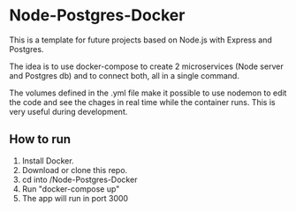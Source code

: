 # Node-Postgres-Docker

This is a template for future projects based on Node.js with Express and Postgres. 

The idea is to use docker-compose to create 2 microservices (Node server and Postgres db) and to connect both, all in a single command. 

The volumes defined in the .yml file make it possible to use nodemon to edit the code and see the chages in real time while the container runs. This is very useful during development.

## How to run

1. Install Docker.
2. Download or clone this repo.
3. cd into /Node-Postgres-Docker
4. Run "docker-compose up"
5. The app will run in port 3000
